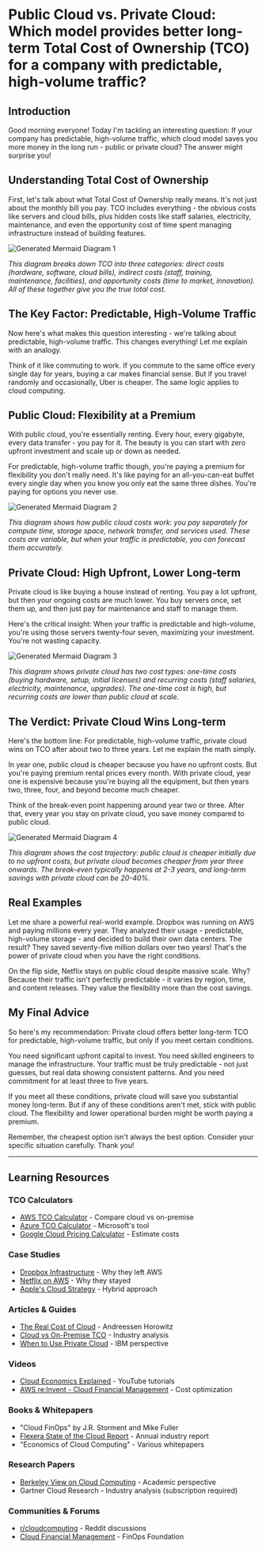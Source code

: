 # Public Cloud vs. Private Cloud: Which model provides better long-term Total Cost of Ownership (TCO) for a company with predictable, high-volume traffic?

## Introduction

Good morning everyone! Today I'm tackling an interesting question: If your company has predictable, high-volume traffic, which cloud model saves you more money in the long run - public or private cloud? The answer might surprise you!

## Understanding Total Cost of Ownership

First, let's talk about what Total Cost of Ownership really means. It's not just about the monthly bill you pay. TCO includes everything - the obvious costs like servers and cloud bills, plus hidden costs like staff salaries, electricity, maintenance, and even the opportunity cost of time spent managing infrastructure instead of building features.

![Generated Mermaid Diagram 1](diagram_images/diagram_1.png)

*This diagram breaks down TCO into three categories: direct costs (hardware, software, cloud bills), indirect costs (staff, training, maintenance, facilities), and opportunity costs (time to market, innovation). All of these together give you the true total cost.*

## The Key Factor: Predictable, High-Volume Traffic

Now here's what makes this question interesting - we're talking about predictable, high-volume traffic. This changes everything! Let me explain with an analogy.

Think of it like commuting to work. If you commute to the same office every single day for years, buying a car makes financial sense. But if you travel randomly and occasionally, Uber is cheaper. The same logic applies to cloud computing.

## Public Cloud: Flexibility at a Premium

With public cloud, you're essentially renting. Every hour, every gigabyte, every data transfer - you pay for it. The beauty is you can start with zero upfront investment and scale up or down as needed.

For predictable, high-volume traffic though, you're paying a premium for flexibility you don't really need. It's like paying for an all-you-can-eat buffet every single day when you know you only eat the same three dishes. You're paying for options you never use.

![Generated Mermaid Diagram 2](diagram_images/diagram_2.png)

*This diagram shows how public cloud costs work: you pay separately for compute time, storage space, network transfer, and services used. These costs are variable, but when your traffic is predictable, you can forecast them accurately.*

## Private Cloud: High Upfront, Lower Long-term

Private cloud is like buying a house instead of renting. You pay a lot upfront, but then your ongoing costs are much lower. You buy servers once, set them up, and then just pay for maintenance and staff to manage them.

Here's the critical insight: When your traffic is predictable and high-volume, you're using those servers twenty-four seven, maximizing your investment. You're not wasting capacity.

![Generated Mermaid Diagram 3](diagram_images/diagram_3.png)

*This diagram shows private cloud has two cost types: one-time costs (buying hardware, setup, initial licenses) and recurring costs (staff salaries, electricity, maintenance, upgrades). The one-time cost is high, but recurring costs are lower than public cloud at scale.*

## The Verdict: Private Cloud Wins Long-term

Here's the bottom line: For predictable, high-volume traffic, private cloud wins on TCO after about two to three years. Let me explain the math simply.

In year one, public cloud is cheaper because you have no upfront costs. But you're paying premium rental prices every month. With private cloud, year one is expensive because you're buying all the equipment, but then years two, three, four, and beyond become much cheaper.

Think of the break-even point happening around year two or three. After that, every year you stay on private cloud, you save money compared to public cloud.

![Generated Mermaid Diagram 4](diagram_images/diagram_4.png)

*This diagram shows the cost trajectory: public cloud is cheaper initially due to no upfront costs, but private cloud becomes cheaper from year three onwards. The break-even typically happens at 2-3 years, and long-term savings with private cloud can be 20-40%.*

## Real Examples

Let me share a powerful real-world example. Dropbox was running on AWS and paying millions every year. They analyzed their usage - predictable, high-volume storage - and decided to build their own data centers. The result? They saved seventy-five million dollars over two years! That's the power of private cloud when you have the right conditions.

On the flip side, Netflix stays on public cloud despite massive scale. Why? Because their traffic isn't perfectly predictable - it varies by region, time, and content releases. They value the flexibility more than the cost savings.

## My Final Advice

So here's my recommendation: Private cloud offers better long-term TCO for predictable, high-volume traffic, but only if you meet certain conditions.

You need significant upfront capital to invest. You need skilled engineers to manage the infrastructure. Your traffic must be truly predictable - not just guesses, but real data showing consistent patterns. And you need commitment for at least three to five years.

If you meet all these conditions, private cloud will save you substantial money long-term. But if any of these conditions aren't met, stick with public cloud. The flexibility and lower operational burden might be worth paying a premium.

Remember, the cheapest option isn't always the best option. Consider your specific situation carefully. Thank you!

---

## Learning Resources

### TCO Calculators
- [AWS TCO Calculator](https://aws.amazon.com/tco-calculator/) - Compare cloud vs on-premise
- [Azure TCO Calculator](https://azure.microsoft.com/pricing/tco/calculator/) - Microsoft's tool
- [Google Cloud Pricing Calculator](https://cloud.google.com/products/calculator) - Estimate costs

### Case Studies
- [Dropbox Infrastructure](https://www.wired.com/2016/03/epic-story-dropboxs-exodus-amazon-cloud-empire/) - Why they left AWS
- [Netflix on AWS](https://aws.amazon.com/solutions/case-studies/netflix/) - Why they stayed
- [Apple's Cloud Strategy](https://www.theverge.com/2021/4/22/22396874/apple-icloud-cloud-infrastructure-amazon-google-azure-server) - Hybrid approach

### Articles & Guides
- [The Real Cost of Cloud](https://a16z.com/2021/05/27/cost-of-cloud-paradox-market-cap-cloud-lifecycle-scale-growth-repatriation-optimization/) - Andreessen Horowitz
- [Cloud vs On-Premise TCO](https://www.flexera.com/blog/cloud/cloud-computing-trends-2023/) - Industry analysis
- [When to Use Private Cloud](https://www.ibm.com/cloud/blog/public-cloud-vs-private-cloud) - IBM perspective

### Videos
- [Cloud Economics Explained](https://www.youtube.com/results?search_query=cloud+economics+tco) - YouTube tutorials
- [AWS re:Invent - Cloud Financial Management](https://www.youtube.com/results?search_query=aws+reinvent+finops) - Cost optimization

### Books & Whitepapers
- "Cloud FinOps" by J.R. Storment and Mike Fuller
- [Flexera State of the Cloud Report](https://www.flexera.com/blog/cloud/cloud-computing-trends-2023/) - Annual industry report
- "Economics of Cloud Computing" - Various whitepapers

### Research Papers
- [Berkeley View on Cloud Computing](https://www2.eecs.berkeley.edu/Pubs/TechRpts/2009/EECS-2009-28.pdf) - Academic perspective
- Gartner Cloud Research - Industry analysis (subscription required)

### Communities & Forums
- [r/cloudcomputing](https://www.reddit.com/r/cloudcomputing/) - Reddit discussions
- [Cloud Financial Management](https://www.finops.org/) - FinOps Foundation
